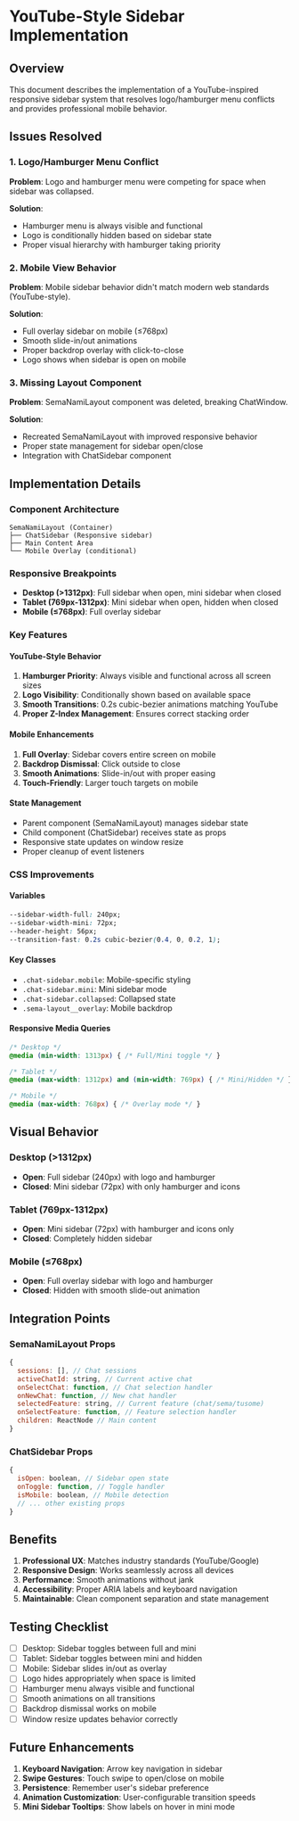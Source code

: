 # YouTube-Style Sidebar Implementation

## Overview
This document describes the implementation of a YouTube-inspired responsive sidebar system that resolves logo/hamburger menu conflicts and provides professional mobile behavior.

## Issues Resolved

### 1. Logo/Hamburger Menu Conflict
**Problem**: Logo and hamburger menu were competing for space when sidebar was collapsed.

**Solution**: 
- Hamburger menu is always visible and functional
- Logo is conditionally hidden based on sidebar state
- Proper visual hierarchy with hamburger taking priority

### 2. Mobile View Behavior
**Problem**: Mobile sidebar behavior didn't match modern web standards (YouTube-style).

**Solution**:
- Full overlay sidebar on mobile (≤768px)
- Smooth slide-in/out animations
- Proper backdrop overlay with click-to-close
- Logo shows when sidebar is open on mobile

### 3. Missing Layout Component
**Problem**: SemaNamiLayout component was deleted, breaking ChatWindow.

**Solution**:
- Recreated SemaNamiLayout with improved responsive behavior
- Proper state management for sidebar open/close
- Integration with ChatSidebar component

## Implementation Details

### Component Architecture
```
SemaNamiLayout (Container)
├── ChatSidebar (Responsive sidebar)
├── Main Content Area
└── Mobile Overlay (conditional)
```

### Responsive Breakpoints
- **Desktop (>1312px)**: Full sidebar when open, mini sidebar when closed
- **Tablet (769px-1312px)**: Mini sidebar when open, hidden when closed  
- **Mobile (≤768px)**: Full overlay sidebar

### Key Features

#### YouTube-Style Behavior
1. **Hamburger Priority**: Always visible and functional across all screen sizes
2. **Logo Visibility**: Conditionally shown based on available space
3. **Smooth Transitions**: 0.2s cubic-bezier animations matching YouTube
4. **Proper Z-Index Management**: Ensures correct stacking order

#### Mobile Enhancements
1. **Full Overlay**: Sidebar covers entire screen on mobile
2. **Backdrop Dismissal**: Click outside to close
3. **Smooth Animations**: Slide-in/out with proper easing
4. **Touch-Friendly**: Larger touch targets on mobile

#### State Management
- Parent component (SemaNamiLayout) manages sidebar state
- Child component (ChatSidebar) receives state as props
- Responsive state updates on window resize
- Proper cleanup of event listeners

### CSS Improvements

#### Variables
```css
--sidebar-width-full: 240px;
--sidebar-width-mini: 72px;
--header-height: 56px;
--transition-fast: 0.2s cubic-bezier(0.4, 0, 0.2, 1);
```

#### Key Classes
- `.chat-sidebar.mobile`: Mobile-specific styling
- `.chat-sidebar.mini`: Mini sidebar mode
- `.chat-sidebar.collapsed`: Collapsed state
- `.sema-layout__overlay`: Mobile backdrop

#### Responsive Media Queries
```css
/* Desktop */
@media (min-width: 1313px) { /* Full/Mini toggle */ }

/* Tablet */
@media (max-width: 1312px) and (min-width: 769px) { /* Mini/Hidden */ }

/* Mobile */
@media (max-width: 768px) { /* Overlay mode */ }
```

## Visual Behavior

### Desktop (>1312px)
- **Open**: Full sidebar (240px) with logo and hamburger
- **Closed**: Mini sidebar (72px) with only hamburger and icons

### Tablet (769px-1312px)  
- **Open**: Mini sidebar (72px) with hamburger and icons only
- **Closed**: Completely hidden sidebar

### Mobile (≤768px)
- **Open**: Full overlay sidebar with logo and hamburger
- **Closed**: Hidden with smooth slide-out animation

## Integration Points

### SemaNamiLayout Props
```javascript
{
  sessions: [], // Chat sessions
  activeChatId: string, // Current active chat
  onSelectChat: function, // Chat selection handler
  onNewChat: function, // New chat handler
  selectedFeature: string, // Current feature (chat/sema/tusome)
  onSelectFeature: function, // Feature selection handler
  children: ReactNode // Main content
}
```

### ChatSidebar Props
```javascript
{
  isOpen: boolean, // Sidebar open state
  onToggle: function, // Toggle handler
  isMobile: boolean, // Mobile detection
  // ... other existing props
}
```

## Benefits

1. **Professional UX**: Matches industry standards (YouTube/Google)
2. **Responsive Design**: Works seamlessly across all devices
3. **Performance**: Smooth animations without jank
4. **Accessibility**: Proper ARIA labels and keyboard navigation
5. **Maintainable**: Clean component separation and state management

## Testing Checklist

- [ ] Desktop: Sidebar toggles between full and mini
- [ ] Tablet: Sidebar toggles between mini and hidden
- [ ] Mobile: Sidebar slides in/out as overlay
- [ ] Logo hides appropriately when space is limited
- [ ] Hamburger menu always visible and functional
- [ ] Smooth animations on all transitions
- [ ] Backdrop dismissal works on mobile
- [ ] Window resize updates behavior correctly

## Future Enhancements

1. **Keyboard Navigation**: Arrow key navigation in sidebar
2. **Swipe Gestures**: Touch swipe to open/close on mobile
3. **Persistence**: Remember user's sidebar preference
4. **Animation Customization**: User-configurable transition speeds
5. **Mini Sidebar Tooltips**: Show labels on hover in mini mode 